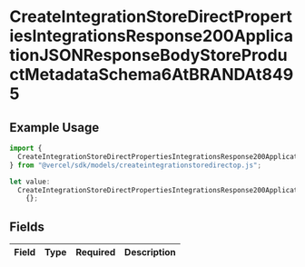 # CreateIntegrationStoreDirectPropertiesIntegrationsResponse200ApplicationJSONResponseBodyStoreProductMetadataSchema6AtBRANDAt8495

## Example Usage

```typescript
import {
  CreateIntegrationStoreDirectPropertiesIntegrationsResponse200ApplicationJSONResponseBodyStoreProductMetadataSchema6AtBRANDAt8495,
} from "@vercel/sdk/models/createintegrationstoredirectop.js";

let value:
  CreateIntegrationStoreDirectPropertiesIntegrationsResponse200ApplicationJSONResponseBodyStoreProductMetadataSchema6AtBRANDAt8495 =
    {};
```

## Fields

| Field       | Type        | Required    | Description |
| ----------- | ----------- | ----------- | ----------- |